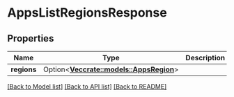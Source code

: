 # AppsListRegionsResponse

## Properties

Name | Type | Description | Notes
------------ | ------------- | ------------- | -------------
**regions** | Option<[**Vec<crate::models::AppsRegion>**](apps_region.md)> |  | [optional]

[[Back to Model list]](../README.md#documentation-for-models) [[Back to API list]](../README.md#documentation-for-api-endpoints) [[Back to README]](../README.md)


